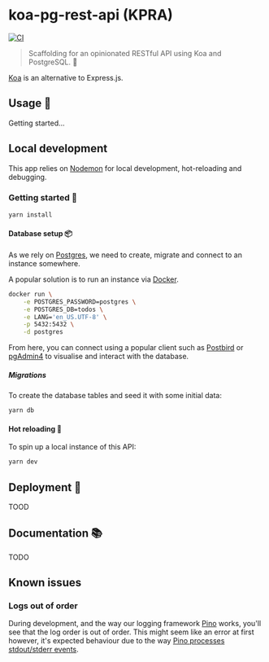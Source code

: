 # koa-pg-rest-api (KPRA)

[![CI](https://github.com/Adam-Zerella/koa-pg-rest-api/actions/workflows/CI.yml/badge.svg)](https://github.com/Adam-Zerella/koa-pg-rest-api/actions/workflows/CI.yml)

> Scaffolding for an opinionated RESTful API using Koa and PostgreSQL. 🦴

[Koa](https://koajs.com/) is an alternative to Express.js.

## Usage 📖

Getting started...

## Local development

This app relies on [Nodemon](https://nodemon.io/) for local development, hot-reloading and debugging.

### Getting started 🌱

```sh
yarn install
```

#### Database setup 📦

As we rely on [Postgres](https://www.postgresql.org/), we need to create, migrate and connect to an instance somewhere.

A popular solution is to run an instance via [Docker](https://www.docker.com/).

```sh
docker run \
    -e POSTGRES_PASSWORD=postgres \
    -e POSTGRES_DB=todos \
    -e LANG='en_US.UTF-8' \
    -p 5432:5432 \
    -d postgres
```

From here, you can connect using a popular client such as [Postbird](https://www.electronjs.org/apps/postbird) or [pgAdmin4](https://www.pgadmin.org/download/) to visualise and interact with the database.

##### Migrations

To create the database tables and seed it with some initial data:

```sh
yarn db
```

#### Hot reloading 🔫

To spin up a local instance of this API:

```sh
yarn dev
```

## Deployment 🚢

TOOD

## Documentation 📚

TODO

## Known issues

### Logs out of order

During development, and the way our logging framework [Pino](https://github.com/pinojs/pino) works, you'll
see that the log order is out of order. This might seem like an error at first however, it's expected
behaviour due to the way [Pino processes stdout/stderr events](https://github.com/pinojs/pino-pretty/issues/275).